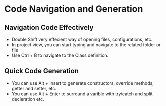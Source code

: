 # Code Navigation and Generation

## Navigation Code Effectively
* Double Shift very effecient way of opening files, configurations, etc.
* In project view, you can start typing and navigate to the related folder or file
* Use Ctrl + B to navigate to the Class definition.

## Quick Code Generation

* You can use Alt + Insert to generate constructors, override methods, getter and setter, etc.
* You can use Alt + Enter to surround a varible with try/catch and split decleration etc.
